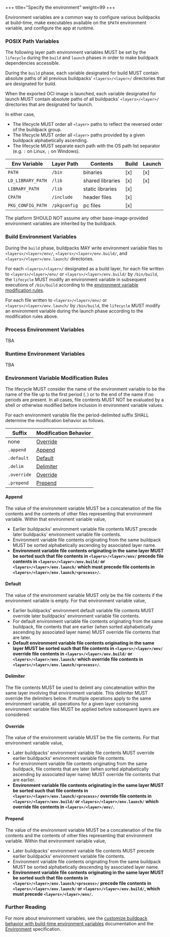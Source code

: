 +++
title="Specify the environment"
weight=99
+++

Environment variables are a common way to configure various buildpacks at build-time, make executables available on the `$PATH` environment variable, and configure the app at runtime.

<!--more-->

### POSIX Path Variables

The following layer path environment variables MUST be set by the `lifecycle` during the `build` and `launch` phases in order to make buildpack dependencies accessible.

During the `build` phase, each variable designated for build MUST contain absolute paths of all previous buildpacks’ `<layers>/<layer>/` directories that are designated for build.

When the exported OCI image is launched, each variable designated for launch MUST contain absolute paths of all buildpacks’ `<layers>/<layer>/` directories that are designated for launch.

In either case,

- The lifecycle MUST order all `<layer>` paths to reflect the reversed order of the buildpack group.
- The lifecycle MUST order all `<layer>` paths provided by a given buildpack alphabetically ascending.
- The lifecycle MUST separate each path with the OS path list separator (e.g. `:` on Linux, `;` on Windows).

| Env Variable                               | Layer Path   | Contents         | Build | Launch |
|--------------------------------------------|--------------|------------------|-------|--------|
| `PATH`                                     | `/bin`       | binaries         | [x]   | [x]    |
| `LD_LIBRARY_PATH`                          | `/lib`       | shared libraries | [x]   | [x]    |
| `LIBRARY_PATH`                             | `/lib`       | static libraries | [x]   |        |
| `CPATH`                                    | `/include`   | header files     | [x]   |        |
| `PKG_CONFIG_PATH`                          | `/pkgconfig` | pc files         | [x]   |        |

The platform SHOULD NOT assume any other base-image-provided environment variables are inherited by the buildpack.

### Build Environment Variables

During the `build` phase, buildpacks MAY write environment variable files to `<layers>/<layer>/env/`, `<layers>/<layer>/env.build/`, and `<layers>/<layer>/env.launch/` directories.

For each `<layers>/<layer>/` designated as a build layer, for each file written to `<layers>/<layer>/env/` or `<layers>/<layer>/env.build/` by `/bin/build`, the `lifecycle` MUST modify an environment variable in subsequent executions of `/bin/build` according to the [environment variable modification rules](https://github.com/buildpacks/spec/blob/main/buildpack.md#environment-variable-modification-rules).

For each file written to `<layers>/<layer>/env/` or `<layers>/<layer>/env.launch/` by `/bin/build`, the `lifecycle` MUST modify an environment variable during the launch phase according to the modification rules above.

### Process Environment Variables

TBA

### Runtime Environment Variables

TBA

### Environment Variable Modification Rules

The lifecycle MUST consider the name of the environment variable to be the name of the file up to the first period (`.`) or to the end of the name if no periods are present.
In all cases, file contents MUST NOT be evaluated by a shell or otherwise modified before inclusion in environment variable values.

For each environment variable file the period-delimited suffix SHALL determine the modification behavior as follows.

| Suffix     | Modification Behavior                     |
|------------|-------------------------------------------|
| none       | [Override](#override)                     |
| `.append`  | [Append](#append)                         |
| `.default` | [Default](#default)                       |
| `.delim`   | [Delimiter](#delimiter)                   |
| `.override`| [Override](#override)                     |
| `.prepend` | [Prepend](#prepend)                       |

#### Append

The value of the environment variable MUST be a concatenation of the file contents and the contents of other files representing that environment variable.
Within that environment variable value,

- Earlier buildpacks' environment variable file contents MUST precede later buildpacks' environment variable file contents.
- Environment variable file contents originating from the same buildpack MUST be sorted alphabetically ascending by associated layer name.
- **Environment variable file contents originating in the same layer MUST be sorted such that file contents in `<layers>/<layer>/env/` precede file contents in `<layers>/<layer>/env.build/` or `<layers>/<layer>/env.launch/` which must precede file contents in `<layers>/<layer>/env.launch/<process>/`.**

#### Default

The value of the environment variable MUST only be the file contents if the environment variable is empty.
For that environment variable value,

- Earlier buildpacks' environment default variable file contents MUST override later buildpacks' environment variable file contents.
- For default environment variable file contents originating from the same buildpack, file contents that are earlier (when sorted alphabetically ascending by associated layer name) MUST override file contents that are later.
- **Default environment variable file contents originating in the same layer MUST be sorted such that file contents in `<layers>/<layer>/env/` override file contents in `<layers>/<layer>/env.build/` or `<layers>/<layer>/env.launch/` which override file contents in `<layers>/<layer>/env.launch/<process>/`.**

#### Delimiter

The file contents MUST be used to delimit any concatenation within the same layer involving that environment variable.
This delimiter MUST override the delimiters below.
If multiple operations apply to the same environment variable, all operations for a given layer containing environment variable files MUST be applied before subsequent layers are considered.

#### Override

The value of the environment variable MUST be the file contents.
For that environment variable value,

- Later buildpacks' environment variable file contents MUST override earlier buildpacks' environment variable file contents.
- For environment variable file contents originating from the same buildpack, file contents that are later (when sorted alphabetically ascending by associated layer name) MUST override file contents that are earlier.
- **Environment variable file contents originating in the same layer MUST be sorted such that file contents in `<layers>/<layer>/env.launch/<process>/` override file contents in `<layers>/<layer>/env.build/` or `<layers>/<layer>/env.launch/` which override file contents in `<layers>/<layer>/env/`.**

#### Prepend

The value of the environment variable MUST be a concatenation of the file contents and the contents of other files representing that environment variable.
Within that environment variable value,

- Later buildpacks' environment variable file contents MUST precede earlier buildpacks' environment variable file contents.
- Environment variable file contents originating from the same buildpack MUST be sorted alphabetically descending by associated layer name.
- **Environment variable file contents originating in the same layer MUST be sorted such that file contents in `<layers>/<layer>/env.launch/<process>/` precede file contents in `<layers>/<layer>/env.launch/` or `<layers>/<layer>/env.build/`, which must precede `<layers>/<layer>/env/`.**

### Further Reading

For more about environment variables, see the [customize buildpack behavior with build-time environment variables](https://buildpacks.io/docs/for-app-developers/how-to/build-inputs/configure-build-time-environment/) documentation and the [Environment](https://github.com/buildpacks/spec/blob/main/buildpack.md#environment) specification.
